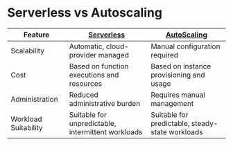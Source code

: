 # Serverless vs Autoscaling

| Feature              | [Serverless](Readme.md)                            | [AutoScaling](../5_AutoScaling/Readme.md)        |
|----------------------|----------------------------------------------------|--------------------------------------------------|
| Scalability          | Automatic, cloud-provider managed                  | Manual configuration required                    |
| Cost                 | Based on function executions and resources         | Based on instance provisioning and usage         |
| Administration       | Reduced administrative burden                      | Requires manual management                       |
| Workload Suitability | Suitable for unpredictable, intermittent workloads | Suitable for predictable, steady-state workloads |